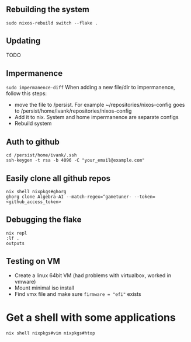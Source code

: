 ## Rebuilding the system
```
sudo nixos-rebuild switch --flake .
```

## Updating
TODO

## Impermanence
`sudo impermanence-diff`
When adding a new file/dir to impermanence, follow this steps:
- move the file to /persist. For example ~/repositories/nixos-config goes to /persist/home/ivank/repositories/nixos-config
- Add it to nix. System and home impermanence are separate configs
- Rebuild system

## Auth to github
```shell
cd /persist/home/ivank/.ssh
ssh-keygen -t rsa -b 4096 -C "your_email@example.com"
```

## Easily clone all github repos
```shell
nix shell nixpkgs#ghorg
ghorg clone Algebra-AI --match-regex=^gametuner- --token=<github_access_token>
```

## Debugging the flake
```shell
nix repl
:lf .
outputs
```

## Testing on VM
- Create a linux 64bit VM (had problems with virtualbox, worked in vmware)
- Mount minimal iso install
- Find vmx file and make sure `firmware = "efi"` exists

# Get a shell with some applications
`nix shell nixpkgs#vim nixpkgs#htop`